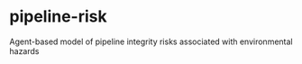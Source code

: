 # pipeline-risk
Agent-based model of pipeline integrity risks associated with environmental hazards
